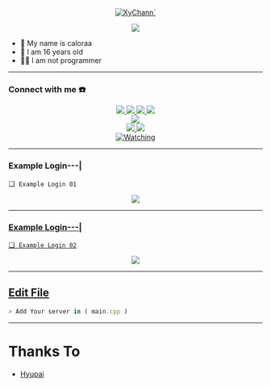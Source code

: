 <p align="center">
    <a href="https://chat.whatsapp.com/GikyZutq2lc7ajrz5RZtex">
        <img
            src="https://readme-typing-svg.herokuapp.com?size=15&width=280&lines=Android+Login+DarkTeam+Java"
            alt="XyChann`"
        />
    </a>
</p>

<p align="center">
 <img src="https://github.com/caloraa/caloraa/blob/main/repostastmakefile_1.jpg" />
</p>

<p align="center">

- 👤 My name is caloraa
- 💌 I am 16 years old 
- 👨‍💻 I am not programmer

</p>

------
### Connect with me ☎️
<p align="center">
  <a href="https://instagram.com/hydraaml_"><img src="https://img.shields.io/badge/Instagram-E4405F?style=for-the-badge&logo=instagram&logoColor=white"/> 
  <a href="https://wa.me/6282189975711"><img src="https://img.shields.io/badge/WhatsApp-25D366?style=for-the-badge&logo=whatsapp&logoColor=white" />
  <a href="https://www.facebook.com/ditdit.utina"><img src="https://img.shields.io/badge/Facebook-%234267B2.svg?&style=for-the-badge&logo=facebook&logoColor=white" />
  <a href="https://t.me/caloraa"><img src="https://img.shields.io/badge/Telegram-%230088cc.svg?&style=for-the-badge&logo=telegram&logoColor=white" /> <br>
  <a href="https://youtube.com/channel/UCsT1hWQcTO4QAvdX0eIhkZg"><img src="https://img.shields.io/badge/YouTube-caloraa`-ff0000?style=for-the-badge&logo=youtube&logoColor=ff0000&link=https://youtube.com/channel/UCsT1hWQcTO4QAvdX0eIhkZg" /><br>
  <a name=XyChan`&label=VIEWS&style=flat-square&color=orange" />
  <a href="https://github.com/caloraa"><img src="https://img.shields.io/badge/-GitHub-black?style=flat-square&logo=github" /> 
  <a href="https://youtube.com/channel/UCsT1hWQcTO4QAvdX0eIhkZg"><img src="https://img.shields.io/youtube/channel/subscribers/UCsT1hWQcTO4QAvdX0eIhkZg?style=social" /> <br>
  <a href="https://komarev.com/ghpvc/?username=caloraa&color=blue&style=flat-square&label=Profile+Views"><img title="Watching" src="https://komarev.com/ghpvc/?username=caloraa&color=green&style=flat-square&label=Profile+View"></a>
</p>

------
### Example Login---|

❏  ```Example Login 01```
<p align="center">
  <a href="https://github.com/caloraa/Android-Login-DarkTeam-Java"><img src="https://g.top4top.io/p_2488wxedy9.jpg" />
</p>

------

### Example Login---|

❏  ```Example Login 02```
<p align="center">
  <a href="https://github.com/caloraa/Android-Login-DarkTeam-Java"><img src="https://b.top4top.io/p_2488fxdl79.jpg" />
</p>

------

## Edit File
```ts
> Add Your server in ( main.cpp )

```
------

# Thanks To
- [Hyupai](https://github.com/hyupai)
